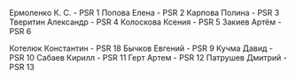 Ермоленко К. С. - PSR 1
Попова Елена - PSR 2
Карпова Полина - PSR 3
Тверитин Александр - PSR 4
Колоскова Ксения - PSR 5
Закиев Артём - PSR 6

Котелюк Константин - PSR 18
Бычков Евгений - PSR 9
Кучма Давид - PSR 10
Сабаев Кирилл - PSR 11
Герт Артем - PSR 12
Патрушев Дмитрий - PSR 13
